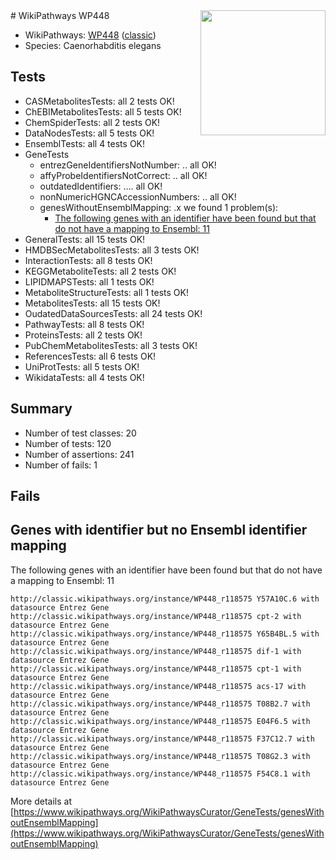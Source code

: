 <img style="float: right; width: 200px" src="https://upload.wikimedia.org/wikipedia/commons/thumb/8/83/Wplogo_with_text_500.png/640px-Wplogo_with_text_500.png" />
# WikiPathways WP448

* WikiPathways: [WP448](https://wikipathways.org/pathways/WP448) ([classic](https://classic.wikipathways.org/instance/WP448))
* Species: Caenorhabditis elegans
## Tests
* CASMetabolitesTests: all 2 tests OK!
* ChEBIMetabolitesTests: all 5 tests OK!
* ChemSpiderTests: all 2 tests OK!
* DataNodesTests: all 5 tests OK!
* EnsemblTests: all 4 tests OK!
* GeneTests
    * entrezGeneIdentifiersNotNumber: .. all OK!
    * affyProbeIdentifiersNotCorrect: .. all OK!
    * outdatedIdentifiers: .... all OK!
    * nonNumericHGNCAccessionNumbers: .. all OK!
    * genesWithoutEnsemblMapping: .x we found 1 problem(s):
        * [The following genes with an identifier have been found but that do not have a mapping to Ensembl: 11](#c4e5430e)
* GeneralTests: all 15 tests OK!
* HMDBSecMetabolitesTests: all 3 tests OK!
* InteractionTests: all 8 tests OK!
* KEGGMetaboliteTests: all 2 tests OK!
* LIPIDMAPSTests: all 1 tests OK!
* MetaboliteStructureTests: all 1 tests OK!
* MetabolitesTests: all 15 tests OK!
* OudatedDataSourcesTests: all 24 tests OK!
* PathwayTests: all 8 tests OK!
* ProteinsTests: all 2 tests OK!
* PubChemMetabolitesTests: all 3 tests OK!
* ReferencesTests: all 6 tests OK!
* UniProtTests: all 5 tests OK!
* WikidataTests: all 4 tests OK!


## Summary

* Number of test classes: 20
* Number of tests: 120
* Number of assertions: 241
* Number of fails: 1

## Fails

<a name="c4e5430e" />

## Genes with identifier but no Ensembl identifier mapping

The following genes with an identifier have been found but that do not have a mapping to Ensembl: 11
```
http://classic.wikipathways.org/instance/WP448_r118575 Y57A10C.6 with datasource Entrez Gene
http://classic.wikipathways.org/instance/WP448_r118575 cpt-2 with datasource Entrez Gene
http://classic.wikipathways.org/instance/WP448_r118575 Y65B4BL.5 with datasource Entrez Gene
http://classic.wikipathways.org/instance/WP448_r118575 dif-1 with datasource Entrez Gene
http://classic.wikipathways.org/instance/WP448_r118575 cpt-1 with datasource Entrez Gene
http://classic.wikipathways.org/instance/WP448_r118575 acs-17 with datasource Entrez Gene
http://classic.wikipathways.org/instance/WP448_r118575 T08B2.7 with datasource Entrez Gene
http://classic.wikipathways.org/instance/WP448_r118575 E04F6.5 with datasource Entrez Gene
http://classic.wikipathways.org/instance/WP448_r118575 F37C12.7 with datasource Entrez Gene
http://classic.wikipathways.org/instance/WP448_r118575 T08G2.3 with datasource Entrez Gene
http://classic.wikipathways.org/instance/WP448_r118575 F54C8.1 with datasource Entrez Gene
```

More details at [https://www.wikipathways.org/WikiPathwaysCurator/GeneTests/genesWithoutEnsemblMapping](https://www.wikipathways.org/WikiPathwaysCurator/GeneTests/genesWithoutEnsemblMapping)

